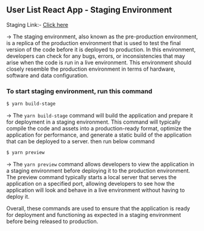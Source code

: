 ## User List React App - Staging Environment

Staging Link:- [Click here](https://user-list-app-staging-environment.netlify.app/)

→ The staging environment, also known as the pre-production environment, is a replica of the production environment that is used to test the final version of the code before it is deployed to production. In this environment, developers can check for any bugs, errors, or inconsistencies that may arise when the code is run in a live environment. This environment should closely resemble the production environment in terms of hardware, software and data configuration.

### To start staging environment, run this command

```bash
$ yarn build-stage
```

→ The `yarn build-stage` command will build the application and prepare it for deployment in a staging environment. This command will typically compile the code and assets into a production-ready format, optimize the application for performance, and generate a static build of the application that can be deployed to a server. then run below command

```bash
$ yarn preview
```

→ The `yarn preview` command allows developers to view the application in a staging environment before deploying it to the production environment. The preview command typically starts a local server that serves the application on a specified port, allowing developers to see how the application will look and behave in a live environment without having to deploy it.

Overall, these commands are used to ensure that the application is ready for deployment and functioning as expected in a staging environment before being released to production.
